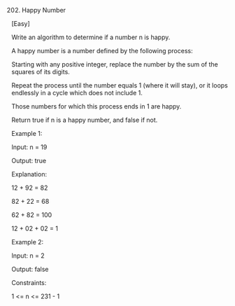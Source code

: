 202. Happy Number

[Easy]

Write an algorithm to determine if a number n is happy.

A happy number is a number defined by the following process:

Starting with any positive integer, replace the number by the sum of the squares of its digits.

Repeat the process until the number equals 1 (where it will stay), or it loops endlessly in a cycle which does not include 1.

Those numbers for which this process ends in 1 are happy.

Return true if n is a happy number, and false if not.

 
Example 1:

Input: n = 19

Output: true

Explanation:

12 + 92 = 82

82 + 22 = 68

62 + 82 = 100

12 + 02 + 02 = 1

Example 2:

Input: n = 2

Output: false

 

Constraints:

1 <= n <= 231 - 1